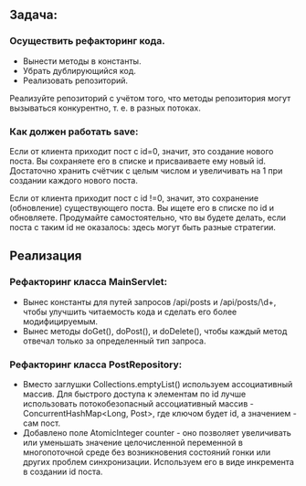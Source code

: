 
## Задача: 
### Осуществить рефакторинг кода.
- Вынести методы в константы. 
- Убрать дублирующийся код.
- Реализовать репозиторий.

Реализуйте репозиторий с учётом того,
что методы репозитория могут вызываться конкурентно, т. е. в разных потоках.

### Как должен работать save: 

Если от клиента приходит пост с id=0, значит,
это создание нового поста. Вы сохраняете его в списке
и присваиваете ему новый id. Достаточно хранить счётчик с целым числом
и увеличивать на 1 при создании каждого нового поста.


Если от клиента приходит пост с id !=0, значит,
это сохранение (обновление) существующего поста.
Вы ищете его в списке по id и обновляете.
Продумайте самостоятельно, что вы будете делать,
если поста с таким id не оказалось: здесь могут быть разные стратегии.


## Реализация 

### Рефакторинг класса MainServlet:

- Вынес константы для путей запросов /api/posts и /api/posts/\d+, чтобы улучшить читаемость кода и сделать его более модифицируемым.
- Вынес методы doGet(), doPost(), и doDelete(), чтобы каждый метод отвечал только за определенный тип запроса.


### Рефакторинг класса PostRepository:
- Вместо заглушки Collections.emptyList() используем ассоциативный массив. 
Для быстрого доступа к элементам по id лучше использовать потокобезопасный
ассоциативный массив - ConcurrentHashMap<Long, Post>,
где ключом будет id, а значением - сам пост.
- Добавлено поле AtomicInteger counter - оно позволяет увеличивать
или уменьшать значение целочисленной переменной в многопоточной среде
без возникновения состояний гонки или других проблем синхронизации.
Используем его в виде инкремента в создании id поста.

